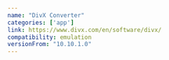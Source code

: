 ```yaml
---
name: "DivX Converter"
categories: ['app']
link: https://www.divx.com/en/software/divx/
compatibility: emulation
versionFrom: "10.10.1.0"
---
```


